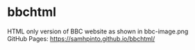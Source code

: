 # bbchtml  
HTML only version of BBC website as shown in bbc-image.png  
GitHub Pages: https://samhpinto.github.io/bbchtml/
